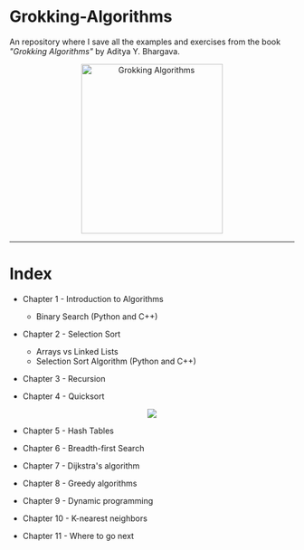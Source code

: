 # Grokking-Algorithms
 An repository where I save all the examples and exercises from the book *"Grokking Algorithms"* by Aditya Y. Bhargava.

<p align="center">
<img src="https://m.media-amazon.com/images/I/91p7WLtvCAL.jpg" alt="Grokking Algorithms" style="height: 300px; width:250px;"/>
</p>

---
# Index

* Chapter 1 - Introduction to Algorithms
	- Binary Search (Python and C++)

* Chapter 2 - Selection Sort
	- Arrays vs Linked Lists
	- Selection Sort Algorithm (Python and C++)

* Chapter 3 - Recursion

* Chapter 4 - Quicksort

<p align="center">
<img src="https://favtutor.com/resources/images/uploads/mceu_46432632011643441346270.png" />
</p>

* Chapter 5 - Hash Tables

* Chapter 6 - Breadth-first Search

* Chapter 7 - Dijkstra's algorithm

* Chapter 8 - Greedy algorithms

* Chapter 9 - Dynamic programming

* Chapter 10 - K-nearest neighbors

* Chapter 11 - Where to go next



